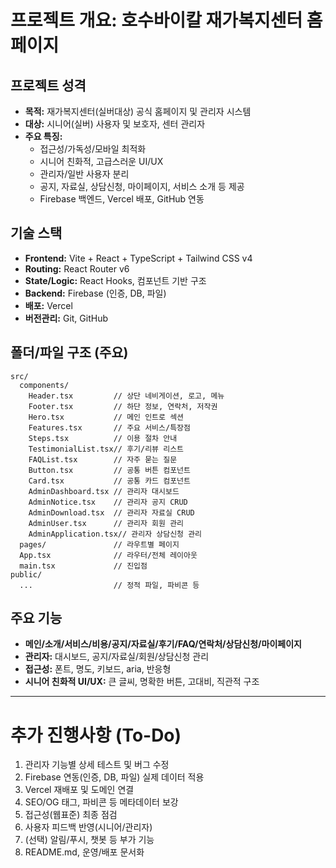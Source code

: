 # 프로젝트 개요: 호수바이칼 재가복지센터 홈페이지

## 프로젝트 성격
- **목적:** 재가복지센터(실버대상) 공식 홈페이지 및 관리자 시스템
- **대상:** 시니어(실버) 사용자 및 보호자, 센터 관리자
- **주요 특징:**
  - 접근성/가독성/모바일 최적화
  - 시니어 친화적, 고급스러운 UI/UX
  - 관리자/일반 사용자 분리
  - 공지, 자료실, 상담신청, 마이페이지, 서비스 소개 등 제공
  - Firebase 백엔드, Vercel 배포, GitHub 연동

## 기술 스택
- **Frontend:** Vite + React + TypeScript + Tailwind CSS v4
- **Routing:** React Router v6
- **State/Logic:** React Hooks, 컴포넌트 기반 구조
- **Backend:** Firebase (인증, DB, 파일)
- **배포:** Vercel
- **버전관리:** Git, GitHub

## 폴더/파일 구조 (주요)
```
src/
  components/
    Header.tsx         // 상단 네비게이션, 로고, 메뉴
    Footer.tsx         // 하단 정보, 연락처, 저작권
    Hero.tsx           // 메인 인트로 섹션
    Features.tsx       // 주요 서비스/특장점
    Steps.tsx          // 이용 절차 안내
    TestimonialList.tsx// 후기/리뷰 리스트
    FAQList.tsx        // 자주 묻는 질문
    Button.tsx         // 공통 버튼 컴포넌트
    Card.tsx           // 공통 카드 컴포넌트
    AdminDashboard.tsx // 관리자 대시보드
    AdminNotice.tsx    // 관리자 공지 CRUD
    AdminDownload.tsx  // 관리자 자료실 CRUD
    AdminUser.tsx      // 관리자 회원 관리
    AdminApplication.tsx// 관리자 상담신청 관리
  pages/               // 라우트별 페이지
  App.tsx              // 라우터/전체 레이아웃
  main.tsx             // 진입점
public/
  ...                  // 정적 파일, 파비콘 등
```

## 주요 기능
- **메인/소개/서비스/비용/공지/자료실/후기/FAQ/연락처/상담신청/마이페이지**
- **관리자:** 대시보드, 공지/자료실/회원/상담신청 관리
- **접근성:** 폰트, 명도, 키보드, aria, 반응형
- **시니어 친화적 UI/UX:** 큰 글씨, 명확한 버튼, 고대비, 직관적 구조

---

# 추가 진행사항 (To-Do)
1. 관리자 기능별 상세 테스트 및 버그 수정
2. Firebase 연동(인증, DB, 파일) 실제 데이터 적용
3. Vercel 재배포 및 도메인 연결
4. SEO/OG 태그, 파비콘 등 메타데이터 보강
5. 접근성(웹표준) 최종 점검
6. 사용자 피드백 반영(시니어/관리자)
7. (선택) 알림/푸시, 챗봇 등 부가 기능
8. README.md, 운영/배포 문서화
